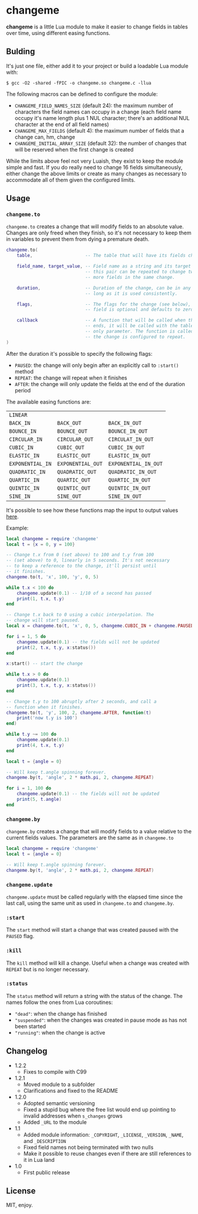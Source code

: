 # changeme

**changeme** is a little Lua module to make it easier to change fields in tables over time, using different easing functions.

## Bulding

It's just one file, either add it to your project or build a loadable Lua module with:

```
$ gcc -O2 -shared -fPIC -o changeme.so changeme.c -llua
```

The following macros can be defined to configure the module:

* `CHANGEME_FIELD_NAMES_SIZE` (default 24): the maximum number of characters the field names can occupy in a change (each field name occupy it's name length plus 1 NUL character; there's an additional NUL character at the end of all field names)
* `CHANGEME_MAX_FIELDS` (default 4): the maximum number of fields that a change can, hm, change
* `CHANGEME_INITIAL_ARRAY_SIZE` (default 32): the number of changes that will be reserved when the first change is created

While the limits above feel not very Luaish, they exist to keep the module simple and fast. If you do really need to change 16 fields simultaneously, either change the above limits or create as many changes as necessary to accommodate all of them given the configured limits.

## Usage

### `changeme.to`

`changeme.to` creates a change that will modify fields to an absolute value. Changes are only freed when they finish, so it's not necessary to keep them in variables to prevent them from dying a premature death.

```lua
changeme.to(
    table,                    -- The table that will have its fields changed.

    field_name, target_value, -- Field name as a string and its target value,
                              -- this pair can be repeated to change two or
                              -- more fields in the same change.

    duration,                 -- Duration of the change, can be in any unit as
                              -- long as it is used consistently.

    flags,                    -- The flags for the change (see below), this
                              -- field is optional and defaults to zero.

    callback                  -- A function that will be called when the change
                              -- ends, it will be called with the table as its
                              -- only parameter. The function is called even if
                              -- the change is configured to repeat.
)
```

After the duration it's possible to specify the following flags:

* `PAUSED`: the change will only begin after an explicitly call to `:start()` method
* `REPEAT`: the change will repeat when it finishes
* `AFTER`: the change will only update the fields at the end of the duration period

The available easing functions are:

||||
|---|---|---|
|`LINEAR`|||
|`BACK_IN`|`BACK_OUT`|`BACK_IN_OUT`|
|`BOUNCE_IN`|`BOUNCE_OUT`|`BOUNCE_IN_OUT`|
|`CIRCULAR_IN`|`CIRCULAR_OUT`|`CIRCULAT_IN_OUT`|
|`CUBIC_IN`|`CUBIC_OUT`|`CUBIC_IN_OUT`|
|`ELASTIC_IN`|`ELASTIC_OUT`|`ELASTIC_IN_OUT`|
|`EXPONENTIAL_IN`|`EXPONENTIAL_OUT`|`EXPONENTIAL_IN_OUT`|
|`QUADRATIC_IN`|`QUADRATIC_OUT`|`QUADRATIC_IN_OUT`|
|`QUARTIC_IN`|`QUARTIC_OUT`|`QUARTIC_IN_OUT`|
|`QUINTIC_IN`|`QUINTIC_OUT`|`QUINTIC_IN_OUT`|
|`SINE_IN`|`SINE_OUT`|`SINE_IN_OUT`|

It's possible to see how these functions map the input to output values [here](https://easings.net/en).

Example:

```lua
local changeme = require 'changeme'
local t = {x = 0, y = 100}

-- Change t.x from 0 (set above) to 100 and t.y from 100
-- (set above) to 0, linearly in 5 seconds. It's not necessary
-- to keep a reference to the change, it'll persist until
-- it finishes.
changeme.to(t, 'x', 100, 'y', 0, 5)

while t.x < 100 do
    changeme.update(0.1) -- 1/10 of a second has passed
    print(1, t.x, t.y)
end

-- Change t.x back to 0 using a cubic interpolation. The
-- change will start paused.
local x = changeme.to(t, 'x', 0, 5, changeme.CUBIC_IN + changeme.PAUSED)

for i = 1, 5 do
    changeme.update(0.1) -- the fields will not be updated
    print(2, t.x, t.y, x:status())
end

x:start() -- start the change

while t.x > 0 do
    changeme.update(0.1)
    print(3, t.x, t.y, x:status())
end

-- Change t.y to 100 abruptly after 2 seconds, and call a
-- function when it finishes.
changeme.to(t, 'y', 100, 2, changeme.AFTER, function(t)
    print('now t.y is 100')
end)

while t.y ~= 100 do
    changeme.update(0.1)
    print(4, t.x, t.y)
end

local t = {angle = 0}

-- Will keep t.angle spinning forever.
changeme.by(t, 'angle', 2 * math.pi, 2, changeme.REPEAT)

for i = 1, 100 do
    changeme.update(0.1) -- the fields will not be updated
    print(5, t.angle)
end
```

### `changeme.by`

`changeme.by` creates a change that will modify fields to a value relative to the current fields values. The parameters are the same as in `changeme.to`

```lua
local changeme = require 'changeme'
local t = {angle = 0}

-- Will keep t.angle spinning forever.
changeme.by(t, 'angle', 2 * math.pi, 2, changeme.REPEAT)
```

### `changeme.update`

`changeme.update` must be called regularly with the elapsed time since the last call, using the same unit as used in `changeme.to` and `changeme.by`.

### `:start`

The `start` method will start a change that was created paused with the `PAUSED` flag.

### `:kill`

The `kill` method will kill a change. Useful when a change was created with `REPEAT` but is no longer necessary.

### `:status`

The `status` method will return a string with the status of the change. The names follow the ones from Lua coroutines:

* `"dead"`: when the change has finished
* `"suspended"`: when the changes was created in pause mode as has not been started
* `"running"`: when the change is active

## Changelog

* 1.2.2
  * Fixes to compile with C99
* 1.2.1
  * Moved module to a subfolder
  * Clarifications and fixed to the README
* 1.2.0
  * Adopted semantic versioning
  * Fixed a stupid bug where the free list would end up pointing to invalid addresses when `s_changes` grows
  * Added `_URL` to the module
* 1.1
  * Added module information: `_COPYRIGHT`, `_LICENSE`, `_VERSION`, `_NAME`, and `_DESCRIPTION`
  * Fixed field names not being terminated with two nulls
  * Make it possible to reuse changes even if there are still references to it in Lua land
* 1.0
  * First public release

## License

MIT, enjoy.
